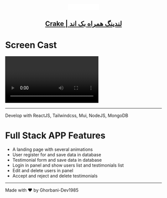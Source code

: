 <p align="center">
  <a href="#">
    <img  src="./src/assets/Images/logo.png" width="100" alt="ghorbani-dev.ir"/>
    <h2 align="center">Crake |  لندینگ همراه بک اند</h2>
  </a>
</p>

# Screen Cast

<video src="https://github.com/Ghorbani-Dev1985/ShopRTLCms/assets/ceake.mp4" autoplay loop ></video>



---

Develop with ReactJS, Tailwindcss, Mui, NodeJS, MongoDB 
# Full Stack APP Features

<ul>
<li>A landing page with several animations</li>
<li>User register for and save data in database</li>
<li>Testimonial form and save data in database</li>
<li>Login in panel and show users list and testimonials list</li>
<li>Edit and delete users in panel</li>
<li>Accept and reject and delete testimonials</li>
</ul>

---

Made with :heart: by Ghorbani-Dev1985
